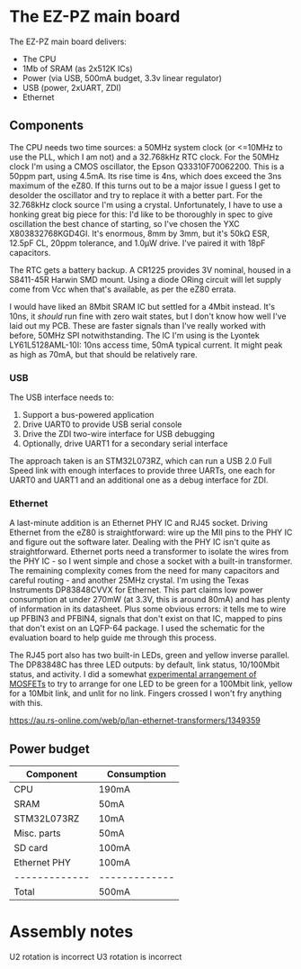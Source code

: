 # The EZ-PZ main board

The EZ-PZ main board delivers:

  - The CPU
  - 1Mb of SRAM (as 2x512K ICs)
  - Power (via USB, 500mA budget, 3.3v linear regulator)
  - USB (power, 2xUART, ZDI)
  - Ethernet 

## Components

The CPU needs two time sources: a 50MHz system clock (or <=10MHz to use the PLL, which I am not) and a 32.768kHz RTC clock. For the 50MHz clock I'm using a CMOS oscillator, the Epson Q33310F70062200. This is a 50ppm part, using 4.5mA. Its rise time is 4ns, which does exceed the 3ns maximum of the eZ80. If this turns out to be a major issue I guess I get to desolder the oscillator and try to replace it with a better part. For the 32.768kHz clock source I'm using a crystal. Unfortunately, I have to use a honking great big piece for this: I'd like to be thoroughly in spec to give oscillation the best chance of starting, so I've chosen the YXC X803832768KGD4GI. It's enormous, 8mm by 3mm, but it's 50kΩ ESR, 12.5pF CL, 20ppm tolerance, and 1.0µW drive. I've paired it with 18pF capacitors.

The RTC gets a battery backup. A CR1225 provides 3V nominal, housed in a S8411-45R Harwin SMD mount. Using a diode ORing circuit will let supply come from Vcc when that's available, as per the eZ80 errata.

I would have liked an 8Mbit SRAM IC but settled for a 4Mbit instead. It's 10ns, it _should_ run fine with zero wait states, but I don't know how well I've laid out my PCB. These are faster signals than I've really worked with before, 50MHz SPI notwithstanding. The IC I'm using is the Lyontek LY61L5128AML-10I: 10ns access time, 50mA typical current. It might peak as high as 70mA, but that should be relatively rare.

### USB

The USB interface needs to:

 1. Support a bus-powered application
 2. Drive UART0 to provide USB serial console
 3. Drive the ZDI two-wire interface for USB debugging
 4. Optionally, drive UART1 for a secondary serial interface

The approach taken is an STM32L073RZ, which can run a USB 2.0 Full Speed link with enough interfaces to provide three UARTs, one each for UART0 and UART1 and an additional one as a debug interface for ZDI.

### Ethernet

A last-minute addition is an Ethernet PHY IC and RJ45 socket. Driving Ethernet from the eZ80 is straightforward: wire up the MII pins to the PHY IC and figure out the software later. Dealing with the PHY IC isn't quite as straightforward. Ethernet ports need a transformer to isolate the wires from the PHY IC - so I went simple and chose a socket with a built-in transformer. The remaining complexity comes from the need for many capacitors and careful routing - and another 25MHz crystal. I'm using the Texas Instruments DP83848CVVX for Ethernet. This part claims low power consumption at under 270mW (at 3.3V, this is around 80mA) and has plenty of information in its datasheet. Plus some obvious errors: it tells me to wire up PFBIN3 and PFBIN4, signals that don't exist on that IC, mapped to pins that don't exist on an LQFP-64 package. I used the schematic for the evaluation board to help guide me through this process.

The RJ45 port also has two built-in LEDs, green and yellow inverse parallel. The DP83848C has three LED outputs: by default, link status, 10/100Mbit status, and activity. I did a somewhat [experimental arrangement of MOSFETs][LEDs] to try to arrange for one LED to be green for a 100Mbit link, yellow for a 10Mbit link, and unlit for no link. Fingers crossed I won't fry anything with this.

https://au.rs-online.com/web/p/lan-ethernet-transformers/1349359

## Power budget

| Component     | Consumption   |
| ------------- | ------------- |
| CPU           | 190mA         |
| SRAM          | 50mA          |
| STM32L073RZ   | 10mA          |
| Misc. parts   | 50mA          |
| SD card       | 100mA         |
| Ethernet PHY  | 100mA         |
| ------------- | ------------- |
| Total         | 500mA         |

# Assembly notes

U2 rotation is incorrect
U3 rotation is incorrect

[LEDs]: https://www.falstad.com/circuit/circuitjs.html?ctz=CQAgjCAMB0l3BWcMBMcUHYMGZIA4UA2ATmIxAUgpABZsAoMQlEbBF3G27DyLlgCYBTAGYBDAK4AbAC4BaKUIFRwKmJDCNm3DtkKt2rPSEGjJshUtUQq6zQHcj+nlTYc0Ueo7q8uP1h6QXjpOIS6ejm6sfAbutsFR4YnGQQAyFBjOHoT4AbYq4lIAzkKs0Nie6WCZeeA0XOH5hSVlFUEAHuAoxKz14Dm95FxgXKkAkgByANL0nQh4SNh0IIQ8vfrDXADKAAoAonsAIvQAStH8uZz9+VQ0ruVqUNAI9ADm52ExNIRc8ZHGSRijQSQI8Vz0eAiH0wvlqQUcKDuIURrhSwX84RoeFcgXoIlYeAahI+2GJazA0BoSHUKDxBP4CGcMRQjKM4AeGGCCBq4W5zmJ8Iy-L8WPpUL5tQlLP0gqlrPqkOlngATkLalicfkUGgQX41lc7n8xUrSRdIYLTSZ5UwrTL6KqrmhIZanSowPALczLsykYKUSZvWbPPj-BqwmSKhS2rBaQ6vvrif4qO74Akyem9SwLRnaDbLX6kRj41n7SYka7-TC3R66dUslR-UkWBSqU9ILSEeWMM2alXBXWTN3wDURr90eS+gPR8GQtP-EqkS3qTHggPwgOw-2amHQ9ioY2fQ2h0EAPbDla-WiQUjUOwslQ91j0IA

